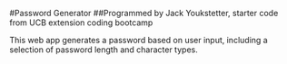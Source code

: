 #Password Generator
##Programmed by Jack Youkstetter, starter code from UCB extension coding bootcamp

This web app generates a password based on user input, including a selection of password length and character types. 
